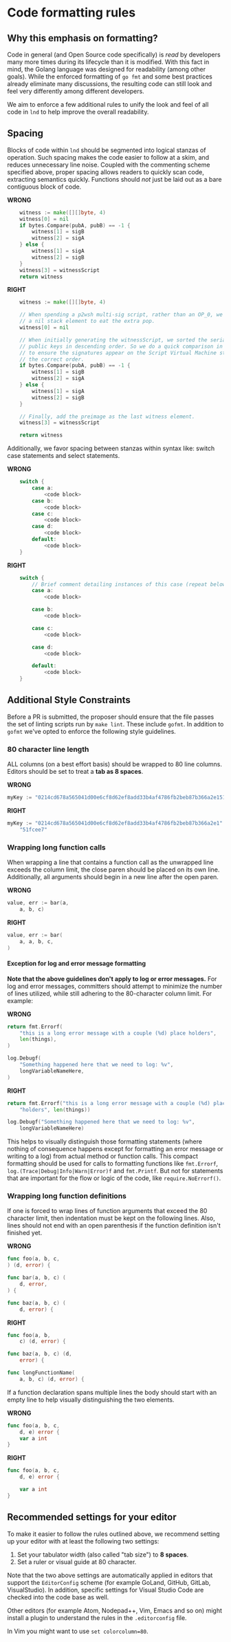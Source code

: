# Code formatting rules

## Why this emphasis on formatting?

Code in general (and Open Source code specifically) is _read_ by developers many
more times during its lifecycle than it is modified. With this fact in mind, the
Golang language was designed for readability (among other goals).
While the enforced formatting of `go fmt` and some best practices already
eliminate many discussions, the resulting code can still look and feel very
differently among different developers.

We aim to enforce a few additional rules to unify the look and feel of all code
in `lnd` to help improve the overall readability.

## Spacing

Blocks of code within `lnd` should be segmented into logical stanzas of
operation. Such spacing makes the code easier to follow at a skim, and reduces
unnecessary line noise. Coupled with the commenting scheme specified above,
proper spacing allows readers to quickly scan code, extracting semantics quickly.
Functions should _not_ just be laid out as a bare contiguous block of code.

**WRONG**
```go
	witness := make([][]byte, 4)
	witness[0] = nil
	if bytes.Compare(pubA, pubB) == -1 {
		witness[1] = sigB
		witness[2] = sigA
	} else {
		witness[1] = sigA
		witness[2] = sigB
	}
	witness[3] = witnessScript
	return witness
```
**RIGHT**
```go
	witness := make([][]byte, 4)

	// When spending a p2wsh multi-sig script, rather than an OP_0, we add
	// a nil stack element to eat the extra pop.
	witness[0] = nil

	// When initially generating the witnessScript, we sorted the serialized
	// public keys in descending order. So we do a quick comparison in order
	// to ensure the signatures appear on the Script Virtual Machine stack in
	// the correct order.
	if bytes.Compare(pubA, pubB) == -1 {
		witness[1] = sigB
		witness[2] = sigA
	} else {
		witness[1] = sigA
		witness[2] = sigB
	}

	// Finally, add the preimage as the last witness element.
	witness[3] = witnessScript

	return witness
```

Additionally, we favor spacing between stanzas within syntax like: switch case
statements and select statements.

**WRONG**
```go
	switch {
		case a:
			<code block>
		case b:
			<code block>
		case c:
			<code block>
		case d:
			<code block>
		default:
			<code block>
	}
```
**RIGHT**
```go
	switch {
		// Brief comment detailing instances of this case (repeat below).
		case a:
			<code block>

		case b:
			<code block>

		case c:
			<code block>

		case d:
			<code block>

		default:
			<code block>
	}
```

## Additional Style Constraints

Before a PR is submitted, the proposer should ensure that the file passes the
set of linting scripts run by `make lint`. These include `gofmt`. In addition
to `gofmt` we've opted to enforce the following style guidelines.

### 80 character line length

ALL columns (on a best effort basis) should be wrapped to 80 line columns.
Editors should be set to treat a **tab as 8 spaces**.

**WRONG**
```go
myKey := "0214cd678a565041d00e6cf8d62ef8add33b4af4786fb2beb87b366a2e151fcee7"
```

**RIGHT**
```go
myKey := "0214cd678a565041d00e6cf8d62ef8add33b4af4786fb2beb87b366a2e1" +
	"51fcee7"
```

### Wrapping long function calls

When wrapping a line that contains a function call as the unwrapped line exceeds
the column limit, the close paren should be placed on its own line.
Additionally, all arguments should begin in a new line after the open paren.

**WRONG**
```go
value, err := bar(a,
	a, b, c)
```

**RIGHT**
```go
value, err := bar(
	a, a, b, c,
)
```

#### Exception for log and error message formatting

**Note that the above guidelines don't apply to log or error messages.** For
log and error messages, committers should attempt to minimize the number of
lines utilized, while still adhering to the 80-character column limit. For
example:

**WRONG**
```go
return fmt.Errorf(
	"this is a long error message with a couple (%d) place holders",
	len(things),
)

log.Debugf(
	"Something happened here that we need to log: %v",
	longVariableNameHere,
)
```

**RIGHT**
```go
return fmt.Errorf("this is a long error message with a couple (%d) place "+
	"holders", len(things))

log.Debugf("Something happened here that we need to log: %v",
	longVariableNameHere)
```

This helps to visually distinguish those formatting statements (where nothing
of consequence happens except for formatting an error message or writing
to a log) from actual method or function calls. This compact formatting should
be used for calls to formatting functions like `fmt.Errorf`,
`log.(Trace|Debug|Info|Warn|Error)f` and `fmt.Printf`.
But not for statements that are important for the flow or logic of the code,
like `require.NoErrorf()`.

### Wrapping long function definitions

If one is forced to wrap lines of function arguments that exceed the 80
character limit, then indentation must be kept on the following lines. Also,
lines should not end with an open parenthesis if the function definition isn't
finished yet.

**WRONG**
```go
func foo(a, b, c,
) (d, error) {

func bar(a, b, c) (
	d, error,
) {

func baz(a, b, c) (
	d, error) {
 ```
**RIGHT**
```go
func foo(a, b,
	c) (d, error) {

func baz(a, b, c) (d,
	error) {

func longFunctionName(
	a, b, c) (d, error) {
```

If a function declaration spans multiple lines the body should start with an
empty line to help visually distinguishing the two elements.

**WRONG**
```go
func foo(a, b, c,
	d, e) error {
	var a int
}
```
**RIGHT**
```go
func foo(a, b, c,
	d, e) error {

	var a int
}
```

## Recommended settings for your editor

To make it easier to follow the rules outlined above, we recommend setting up
your editor with at least the following two settings:

1. Set your tabulator width (also called "tab size") to **8 spaces**.
2. Set a ruler or visual guide at 80 character.

Note that the two above settings are automatically applied in editors that
support the `EditorConfig` scheme (for example GoLand, GitHub, GitLab,
VisualStudio). In addition, specific settings for Visual Studio Code are checked
into the code base as well.

Other editors (for example Atom, Nodepad++, Vim, Emacs and so on) might install
a plugin to understand the rules in the `.editorconfig` file.

In Vim you might want to use `set colorcolumn=80`.
